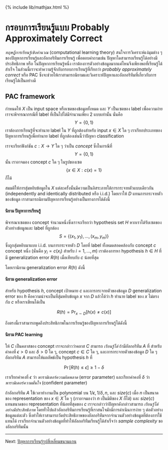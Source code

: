 {% include lib/mathjax.html %}
# กรอบการเรียนรู้แบบ Probably Approximately Correct

_ทฤษฎีการเรียนรู้เชิงคำนวณ_ (computational learning theory) สนใจการวิเคราะห์แง่มุมต่าง ๆ  ของปัญหาการเรียนรู้และอัลกอริทึมการเรียนรู้ เพื่อตอบคำถามเช่น ปัญหาใดสามารถเรียนรู้ได้อย่างมีประสิทธิภาพ หรือ ในปัญหาการเรียนรู้หนึ่ง เราต้องการตัวอย่างข้อมูลมากแค่ไหนจึงเพียงพอที่เรียนรู้ได้สำเร็จ
ในส่วนนี้เราจะทำความรู้จักกับกรอบการเรียนรู้ที่เรียกว่า _probably approximately correct_ หรือ PAC
ซึ่งจะช่วยให้เราสามารถนิยามและวิเคราะห์ปัญหาและอัลกอริทึมที่เกี่ยวกับการเรียนรู้ได้เป็นอย่างดี

## PAC framework

กำหนดให้ $X$ เป็น input space หรือเซตของข้อมูลทั้งหมด และ $Y$ เป็นเซตของ label เพื่อความง่ายเราจะพิจารณากรณีที่ label ที่เป็นไปได้มีจำนวนเพียง 2 แบบเท่านั้น นั่นคือ $$Y=\{0,1\}$$ เราต้องการเรียนรู้ที่จะทำนาย label ใน $Y$ ที่ถูกต้องสำหรับ input $x\in X$ ใด ๆ เราเรียกประเภทของปัญหาการเรียนรู้เพื่อทำนาย label ที่ถูกต้องเช่นนี้ว่าปัญหา classification

เราจะเรียกฟังก์ชัน $c:X\to Y$ ใด ๆ ว่าเป็น _concept_ ซึ่งในกรณีที่ $$Y=\{0,1\}$$  นั้น เราอาจมอง concept $c$ ใด ๆ ในรูปของเซต $$\{x\in X: c(x)=1\}$$ ก็ได้

สมมติให้การสุ่มหยิบข้อมูลใน $X$ แต่ละครั้งนั้นมีความเป็นอิสระภายใต้การกระจายตัวแบบเดียวกัน (independently and identically distributed หรือ i.i.d.) โดยเราให้ $D$ แทนการกระจายตัวของข้อมูล เราสามารถนิยามปัญหาการเรียนรู้อย่างเป็นทางการได้ดังนี้

#### นิยาม ปัญหาการเรียนรู้
พิจารณาเซตของ concept จำนวนหนึ่งซึ่งเราจะเรียกว่า hypothesis set $H$ หากเราได้รับเซตของตัวอย่างข้อมูลและ label ที่ถูกต้อง $$S=\{(x_1,y_1),\dots,(x_m,y_m)\}$$ ซึ่งถูกสุ่มหยิบมาแบบ i.i.d. บนการกระจายตัว $D$ โดยที่ label ทั้งหมดสอดคล้องกับ concept $c$ concept หนึ่ง (นั่นคือ $y_i=c(x_i)$ สำหรับ $i=1,\dots,m$) เราต้องการหา hypothesis $h\in H$ ที่มี generalization error $R(h)$ เมื่อเทียบกับ $c$ น้อยที่สุด

โดยเรานิยาม generalization error $R(h)$ ดังนี้

#### นิยาม generalization error
สำหรับ hypothesis $h$, concept เป้าหมาย $c$ และการกระจายตัวของข้อมูล $D$ generalization error ของ $h$ คือความน่าจะเป็นที่สุ่มหยิบข้อมูล $x$ จาก $D$ แล้วได้ว่า $h$ ทำนาย label ของ $x$ ไม่ตรงกับ $c$  หรือเราเขียนได้เป็น

$$
R(h)=\Pr_{x\sim D}[h(x)\neq c(x)]
$$

ถึงตรงนี้เราสามารถพูดถึงประสิทธิภาพในการเรียนรู้ของปัญหาการเรียนรู้ได้ดังนี้

#### นิยาม PAC learning
ให้ $C$ เป็นคลาสของ concept เราจะกล่าวว่าคลาส $C$ สามารถ _เรียนรู้ได้_ ถ้ามีอัลกอริทึม $A$ ที่ สำหรับค่าคงที่ $\epsilon>0$ และ $\delta>0$ ใด ๆ, concept $c\in C$ ใด ๆ, และการกระจายตัวของข้อมูล $D$ ใด ๆ อัลกอริทึม $A$ สามารถให้ผลลัพธ์เป็น hypothesis $h$ ที่

$$
\Pr[R(h)\leq\epsilon]\geq 1-\delta
$$

เราเรียกค่าคงที่ $\epsilon$ ว่า _พารามิเตอร์ความผิดพลาด_ (error parameter) และเรียกค่าคงที่
$\delta$ ว่า _พารามิเตอร์ความมั่นใจ_ (confident parameter)

ถ้าอัลกอริทึม $A$ ใช้เวลาทำงานเป็น polynomial บน $1/\epsilon, 1/\delta, n,$ และ $size(c)$ เมื่อ $n$ เป็นขนาดของ representation ของ $x\in X$ ใด ๆ (เราอาจมองว่า $n$ เป็นมิติของ $X$ ก็ได้) และ $size(c)$ แทนขนาดของ representation ที่น้อยที่สุดของ $c$ เราจะกล่าวว่าปัญหาดังกล่าวสามารถ _เรียนรู้ได้อย่างมีประสิทธิภาพ_ โดยทั่วไปแล้วอัลกอริทึมการเรียนรู้ที่เราสนใจมักมีการดำเนินการง่าย ๆ ต่อตัวอย่างข้อมูลแต่ละตัว ซึ่งทำให้เราสามารถวัดประสิทธิภาพของอัลกอริทึมจากจำนวนตัวอย่างข้อมูลที่ต้องการใช้แทนได้ เราเรียกจำนวนตัวอย่างข้อมูลที่ทำให้อัลกอริทึมเรียนรู้ได้สำเร็จว่า _sample complexity_ ของอัลกอริทึมนั้น

----
Next: [ปัญหาการเรียนรู้รูปสี่เหลี่ยมขนานแกน](https://vacharapat.github.io/Computational-Learning-Theory/docs/pac2)
